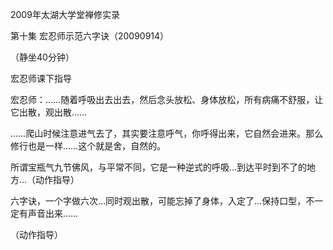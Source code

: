 2009年太湖大学堂禅修实录

第十集 宏忍师示范六字诀（20090914）

（静坐40分钟）

宏忍师课下指导

宏忍师：……随着呼吸出去出去，然后念头放松、身体放松，所有病痛不舒服，让它出散，观出散……

……爬山时候注意进气去了，其实要注意呼气，你呼得出来，它自然会进来。那么修行也是一样……这个就是舍，自然的。

所谓宝瓶气九节佛风，与平常不同，它是一种逆式的呼吸…到达平时到不了的地方…（动作指导）

六字诀，一个字做六次…同时观出散，可能忘掉了身体，入定了…保持口型，不一定有声音出来……

（动作指导）


